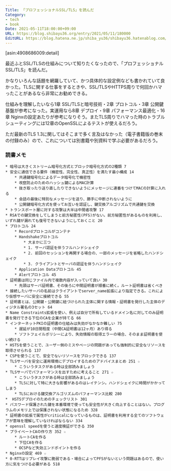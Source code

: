 ```yaml
---
Title: 「プロフェッショナルSSL/TLS」を読んだ
Category:
- tech
- book
Date: 2021-05-11T18:00:00+09:00
URL: https://blog.shibayu36.org/entry/2021/05/11/180000
EditURL: https://blog.hatena.ne.jp/shiba_yu36/shibayu36.hatenablog.com/atom/entry/26006613725742387
---
```


[asin:4908686009:detail]

最近ふとSSL/TLSの仕組みについて知りたくなったので、「プロフェッショナルSSL/TLS」を読んだ。

かなりいろんな話題を網羅していて、かつ具体的な設定例なども書かれていて良かった。TLSに関する仕事をするときや、SSL/TLSやHTTPS周りで何回かハマったことがあるなら非常にお勧めできる。

仕組みを理解したいなら1章 SSL/TLSと暗号技術・2章 プロトコル・3章 公開鍵基盤が参考になった。実運用なら8章 デプロイ・9章 パフォーマンス最適化・16章 Nginxの設定あたりが参考になりそう。またTLS周りでハマった時のトラブルシューティングには12章のOpenSSLによるテストが使えるだろう。

ただ最新のTLS 1.3に関してはそこまで多く言及はなかった（電子書籍版の巻末の付録のみ）ので、これについては別書籍や別資料で学ぶ必要があるだろう。

### 読書メモ
```
* 暗号は大きくストリーム暗号化方式とブロック暗号化方式の2種類 7
* 安全に通信できる要件（機密性、完全性、真正性）を満たす最小構成 14
	* 共通鍵暗号化によるデータ暗号化で機密性
	* 改竄防止のためのハッシュ鍵によるMAC計算
	* 抜き取ったり送り直したりできないようにメッセージに連番をつけてMACの計算に入れる
	* 会話の最後に特別なメッセージを送り、勝手に中断されないように
	* 公開鍵暗号化方式を使ってお互いを認証し、鍵交換アルゴリズムで共通鍵を交換
* トランスポート層に対する攻撃は大半は中間者攻撃 17
* RSAでの鍵交換をしてしまうと前方秘匿性(PFS)がない。前方秘匿性があるものを利用し、いずれ鍵が漏れても復号できないようにしておくこと 20
* プロトコル 24
	* Recordプロトコルがコンテナ
	* Handshakeプロトコル
		* 大まかに三つ
		* 1. サーバ認証を伴うフルハンドシェイク
		* 2. 前回のセッションを再開する場合の、一部のメッセージを省略したハンドシェイク
		* 3. クライアントとサーバの認証を伴うハンドシェイク
	* Application Dataプロトコル 45
	* Alertプロトコル 45
* 証明書は同じファイル内で複数内容が入っていて良い 30
	* 先頭はサーバ証明書、その後ろに中間証明書が順番に続く。ルート証明書は省くべき
* 接続したいサーバの名前はクライアントでserver_name拡張により指定できる。これにより仮想サーバに安全に接続できる 55
* 証明書とは、公開鍵・公開鍵に紐づけられた主体に関する情報・証明書を発行した主体のディジタル署名の3セット 64
* Name Constraints拡張を使い、例えば自分で所有しているドメイン名に対してのみ証明書を発行できる下位のCAを企業が持てる 66
* インターネットPKIの証明書の仕組みは失効がなかなか難しい 75
	* 遅延が10日間程度（中間CA証明書は12ヶ月）あり得る
	* ソフトフェイルポリシーにより、失効情報の取得エラーの場合、そのまま証明書を使い続ける
* HSTSを使うことで、ユーザー側のミスやページの問題があっても強制的に安全なリソースを取得させられる 137
* CSPを使うことで、安全でないリソースをブロックできる 137
* TLSサーバを安全に運用環境にデプロイするためのアドバイスまとめ 251 ☆
	* こういうタスクがある時は全部読みましょう
* TLSサーバでパフォーマンスを出すために考えること 271 ☆
	* こういうタスクがある時は全部読みましょう
	* TLSに対して特に大きな影響があるのはレイテンシ。ハンドシェイクに時間がかかってしまう
	* TLSにおける鍵交換アルゴリズムのパフォーマンス比較 280
*  HSTSデプロイのためのチェックリスト 301
* パスワード保護された鍵を本番環境で使っても安全性が大きく向上することはない。プログラムのメモリ上では保護されない状態になるため 328
* 証明書の拡張で属性がcriticalになっているものは、証明書を利用する全てのソフトウェアが意味を理解していなければならない 334
* openssl speedを使うと速度検証ができる 350
* プライベートCAの作り方 352 ☆
	* ルートCAを作る
	* 下位CAを作る
	* OCSPなど失効エンドポイントを作る
* Nginxの設定 469 ☆
* 0-RTTはリプレイ攻撃に脆弱である・場合によってPFSがないという問題はあるので、使い方に気をつける必要がある 518
```
